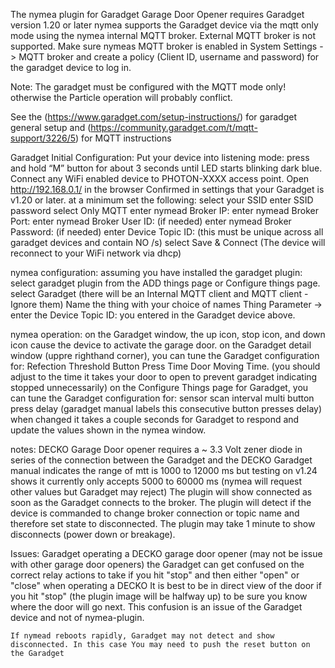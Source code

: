The nymea plugin for Garadget Garage Door Opener requires Garadget version 1.20 or later 
nymea supports the Garadget device via the mqtt only mode using the nymea internal MQTT broker. External MQTT broker is not supported.
    Make sure nymeas MQTT broker is enabled in System Settings -> MQTT broker and create a policy (Client ID, username and password) for the garadget device to log in.
    
Note: The garadget must be configured with the MQTT mode only! otherwise the Particle operation will probably conflict.

See the (https://www.garadget.com/setup-instructions/) for garadget general setup and (https://community.garadget.com/t/mqtt-support/3226/5) for MQTT instructions

Garadget Initial Configuration:
    Put your device into listening mode: press and hold “M” button for about 3 seconds until LED starts blinking dark blue.
    Connect any WiFi enabled device to PHOTON-XXXX access point.
    Open http://192.168.0.1/ in the browser 
        Confirmed in settings that your Garadget is v1.20 or later.
    at a minimum set the following:
        select your SSID
        enter SSID password
        select Only MQTT
        enter nymead Broker IP: 
        enter nymead Broker Port:
        enter nymead Broker User ID: (if needed)
        enter nymead Broker Password: (if needed)
        enter Device Topic ID: (this must be unique across all garadget devices and contain NO /s)
    select Save & Connect (The device will reconnect to your WiFi network via dhcp)

nymea configuration:
    assuming you have installed the garadget plugin:
    select garadget plugin from the ADD things page or Configure things page. 
    select Garadget (there will be an Internal MQTT client and MQTT client - Ignore them)
    Name the thing with your choice of names
    Thing Parameter -> enter the Device Topic ID: you entered in the Garadget device above.

nymea operation:
    on the Garadget window, the up icon, stop icon, and down icon cause the device to activate the garage door.
    on the Garadget detail window (uppre righthand corner), you can tune the Garadget configuration for:
        Refection Threshold
        Button Press Time
        Door Moving Time. (you should adjust to the time it takes your door to open to prevent garadget indicating stopped unnecessarily)
    on the Configure Things page for Garadget, you can tune the Garadget configuration for:
        sensor scan interval
        multi button press delay (garadget manual labels this consecutive button presses delay)
    when changed it takes a couple seconds for Garadget to respond and update the values shown in the nymea window.

notes:
    DECKO Garage Door opener requires a ~ 3.3 Volt zener diode in series of the connection between the Garadget and the DECKO
    Garadget manual indicates the range of mtt is 1000 to 12000 ms but testing on v1.24 shows it currently only accepts 5000 to 60000 ms (nymea will request other values but Garadget may reject)
    The plugin will show connected as soon as the Garadget connects to the broker.
    The plugin will detect if the device is commanded to change broker connection or topic name and therefore set state to disconnected.
    The plugin may take 1 minute to show disconnects (power down or breakage).

Issues: Garadget operating a DECKO garage door opener (may not be issue with other garage door openers)
    the Garadget can get confused on the correct relay actions to take if you hit "stop" and then either "open" or "close" when operating a DECKO 
    It is best to be in direct view of the door if you hit "stop" (the plugin image will be halfway up) to be sure you know where the door will go next.
    This confusion is an issue of the Garadget device and not of nymea-plugin.

    If nymead reboots rapidly, Garadget may not detect and show disconnected. In this case You may need to push the reset button on the Garadget
